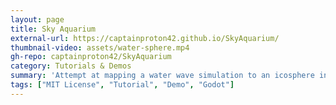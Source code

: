 ```yaml
---
layout: page
title: Sky Aquarium
external-url: https://captainproton42.github.io/SkyAquarium/
thumbnail-video: assets/water-sphere.mp4
gh-repo: captainproton42/SkyAquarium
category: Tutorials & Demos
summary: 'Attempt at mapping a water wave simulation to an icosphere in real-time using Godot fragment and vertex shaders plus some Blender scripts.'
tags: ["MIT License", "Tutorial", "Demo", "Godot"]
---
```

